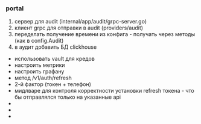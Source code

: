 ### portal 

1. сервер для audit (internal/app/audit/grpc-server.go)
2. клиент grpc для отправки в audit (providers/audit)
3. переделать получение времени из конфига - получать через методы (как в config.Audit)
4. в аудит добавить БД clickhouse
- использовать vault для кредов
- настроить метрики 
- настроить графану
- метод /v1/auth/refresh
- 2-й фактор (токен + телефон) 
- мидлваре для контроля корректности установки refresh токена - что бы отправлялся только на указанные api
- 
- 
- 

